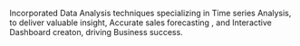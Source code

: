 Incorporated Data Analysis techniques specializing in Time series Analysis, to deliver valuable  insight, Accurate sales forecasting , and Interactive Dashboard creaton, driving Business success.
